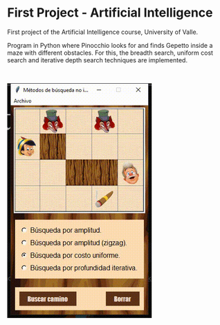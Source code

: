 # First Project - Artificial Intelligence
First project of the Artificial Intelligence course, University of Valle.

Program in Python where Pinocchio looks for and finds Gepetto inside a maze with different obstacles. For this, the breadth search, uniform cost search and iterative depth search techniques are implemented.

<br>

![app running](./docs/project.gif)
